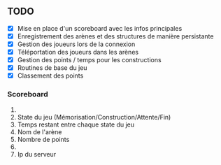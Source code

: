 ## TODO
* [x] Mise en place d'un scoreboard avec les infos principales
* [x] Enregistrement des arènes et des structures de manière persistante
* [x] Gestion des joueurs lors de la connexion
* [x] Téléportation des joueurs dans les arènes
* [x] Gestion des points / temps pour les constructions
* [x] Routines de base du jeu
* [x] Classement des points

### Scoreboard

1. 
2. State du jeu (Mémorisation/Construction/Attente/Fin)
3. Temps restant entre chaque state du jeu
4. Nom de l'arène
5. Nombre de points
6. 
7. Ip du serveur